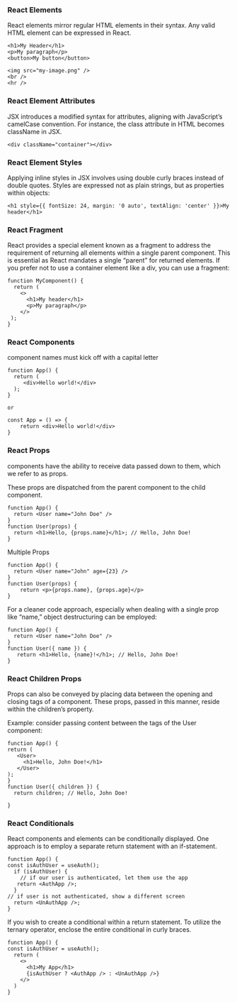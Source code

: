 <h3>React Elements</h3>
<p>React elements mirror regular HTML elements in their syntax. Any valid HTML element can be expressed in React.</p>

```
<h1>My Header</h1>
<p>My paragraph</p>
<button>My button</button>

<img src="my-image.png" />
<br />
<hr />
```

<h3>React Element Attributes</h3>
<p>JSX introduces a modified syntax for attributes, aligning with JavaScript’s camelCase convention. For instance, the class attribute in HTML becomes className in JSX.</p>

```
<div className="container"></div>
```

<h3>React Element Styles</h3>
<p>Applying inline styles in JSX involves using double curly braces instead of double quotes. Styles are expressed not as plain strings, but as properties within objects:</p>

```
<h1 style={{ fontSize: 24, margin: '0 auto', textAlign: 'center' }}>My header</h1>
```

<h3>React Fragment</h3>
<p>React provides a special element known as a fragment to address the requirement of returning all elements within a single parent component. This is essential as React mandates a single “parent” for returned elements. If you prefer not to use a container element like a div, you can use a fragment:</p>

```
function MyComponent() {
  return (
    <>
      <h1>My header</h1>
      <p>My paragraph</p>
    </>
 );
}
```

<h3>React Components</h3>
<p>component names must kick off with a capital letter</p>

```
function App() {
  return (
     <div>Hello world!</div>
  );
}

or

const App = () => {
    return <div>Hello world!</div>
} 

```

<h3>React Props</h3>
<p>components have the ability to receive data passed down to them, which we refer to as props.</p>
<p>These props are dispatched from the parent component to the child component.</p>

```
function App() {
  return <User name="John Doe" />
}
function User(props) {
  return <h1>Hello, {props.name}</h1>; // Hello, John Doe!
}
```

Multiple Props

```
function App() {
  return <User name="John" age={23} />
}
function User(props) {
    return <p>{props.name}, {props.age}</p>
}
```

<p>For a cleaner code approach, especially when dealing with a single prop like “name,” object destructuring can be employed:</p>

```
function App() {
  return <User name="John Doe" />
}
function User({ name }) {
   return <h1>Hello, {name}!</h1>; // Hello, John Doe!
}

```

<h3>React Children Props</h3>
<p>Props can also be conveyed by placing data between the opening and closing tags of a component. These props, passed in this manner, reside within the children’s property.</p>
<p>Example: consider passing content between the tags of the User component:</p>

```
function App() {
return (
   <User>
     <h1>Hello, John Doe!</h1>
   </User>
);
}
function User({ children }) {
  return children; // Hello, John Doe!

}
```

<h3>React Conditionals</h3>
<p>React components and elements can be conditionally displayed. One approach is to employ a separate return statement with an if-statement.</p>

```
function App() {
const isAuthUser = useAuth();
  if (isAuthUser) {
    // if our user is authenticated, let them use the app
   return <AuthApp />;
  }
// if user is not authenticated, show a different screen
  return <UnAuthApp />;
}
```

<p>If you wish to create a conditional within a return statement. To utilize the ternary operator, enclose the entire conditional in curly braces.</p>

```
function App() {
const isAuthUser = useAuth();
  return (
    <>
      <h1>My App</h1>
      {isAuthUser ? <AuthApp /> : <UnAuthApp />}
    </>
  ) 
}
```




